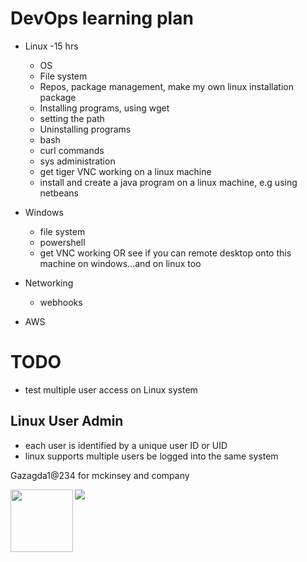 # DevOps learning plan
- Linux -15 hrs
    - OS
    - File system
    - Repos, package management, make my own linux installation package
    - Installing programs, using wget
    - setting the path 
    - Uninstalling programs
    - bash
    - curl commands
    - sys administration
    - get tiger VNC working on a linux machine
    - install and create a java program on a linux machine, e.g using netbeans
    
- Windows
    - file system
    - powershell
    - get VNC working OR see if you can remote desktop onto this machine on windows...and on linux too 
    
- Networking
    - webhooks
- AWS
# TODO
- test multiple user access on Linux system 
## Linux User Admin
- each user is identified by a unique user ID  or UID
- linux supports multiple users be logged into the same system

Gazagda1@234 for mckinsey and company

<img align="left" width="100" height="100" src="http://www.fillmurray.com/100/100"> 





![](http://i.imgur.com/OUkLi.gif)